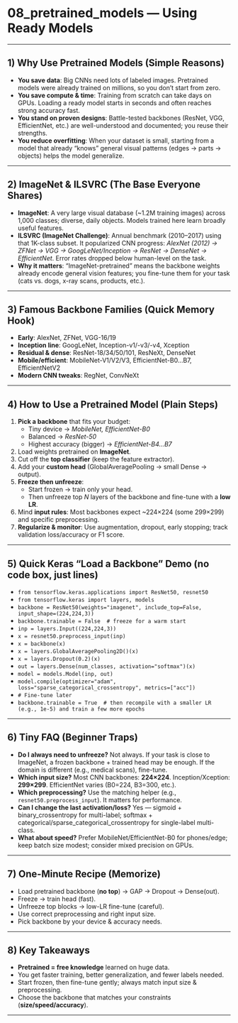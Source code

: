 # 08_pretrained_models — Using Ready Models

---

## 1) Why Use Pretrained Models (Simple Reasons)
- **You save data**: Big CNNs need lots of labeled images. Pretrained models were already trained on millions, so you don’t start from zero.
- **You save compute & time**: Training from scratch can take days on GPUs. Loading a ready model starts in seconds and often reaches strong accuracy fast.
- **You stand on proven designs**: Battle-tested backbones (ResNet, VGG, EfficientNet, etc.) are well-understood and documented; you reuse their strengths.
- **You reduce overfitting**: When your dataset is small, starting from a model that already “knows” general visual patterns (edges → parts → objects) helps the model generalize.

---

## 2) ImageNet & ILSVRC (The Base Everyone Shares)
- **ImageNet**: A very large visual database (~1.2M training images) across 1,000 classes; diverse, daily objects. Models trained here learn broadly useful features.
- **ILSVRC (ImageNet Challenge)**: Annual benchmark (2010–2017) using that 1K-class subset. It popularized CNN progress: *AlexNet (2012) → ZFNet → VGG → GoogLeNet/Inception → ResNet → DenseNet → EfficientNet*. Error rates dropped below human-level on the task.
- **Why it matters**: “ImageNet-pretrained” means the backbone weights already encode general vision features; you fine-tune them for your task (cats vs. dogs, x-ray scans, products, etc.).

---

## 3) Famous Backbone Families (Quick Memory Hook)
- **Early**: AlexNet, ZFNet, VGG-16/19
- **Inception line**: GoogLeNet, Inception-v1/-v3/-v4, Xception
- **Residual & dense**: ResNet-18/34/50/101, ResNeXt, DenseNet
- **Mobile/efficient**: MobileNet-V1/V2/V3, EfficientNet-B0…B7, EfficientNetV2
- **Modern CNN tweaks**: RegNet, ConvNeXt

---

## 4) How to Use a Pretrained Model (Plain Steps)
1. **Pick a backbone** that fits your budget:
   - Tiny device → *MobileNet, EfficientNet-B0*
   - Balanced → *ResNet-50*
   - Highest accuracy (bigger) → *EfficientNet-B4…B7*
2. Load weights pretrained on **ImageNet**.
3. Cut off the **top classifier** (keep the feature extractor).
4. Add your **custom head** (GlobalAveragePooling → small Dense → output).
5. **Freeze then unfreeze**:
   - Start frozen → train only your head.
   - Then unfreeze top *N* layers of the backbone and fine-tune with a **low LR**.
6. Mind **input rules**: Most backbones expect ~224×224 (some 299×299) and specific preprocessing.
7. **Regularize & monitor**: Use augmentation, dropout, early stopping; track validation loss/accuracy or F1 score.

---

## 5) Quick Keras “Load a Backbone” Demo (no code box, just lines)
- `from tensorflow.keras.applications import ResNet50, resnet50`
- `from tensorflow.keras import layers, models`
- `backbone = ResNet50(weights="imagenet", include_top=False, input_shape=(224,224,3))`
- `backbone.trainable = False  # freeze for a warm start`
- `inp = layers.Input((224,224,3))`
- `x = resnet50.preprocess_input(inp)`
- `x = backbone(x)`
- `x = layers.GlobalAveragePooling2D()(x)`
- `x = layers.Dropout(0.2)(x)`
- `out = layers.Dense(num_classes, activation="softmax")(x)`
- `model = models.Model(inp, out)`
- `model.compile(optimizer="adam", loss="sparse_categorical_crossentropy", metrics=["acc"])`
- `# Fine-tune later`
- `backbone.trainable = True  # then recompile with a smaller LR (e.g., 1e-5) and train a few more epochs`

---

## 6) Tiny FAQ (Beginner Traps)
- **Do I always need to unfreeze?** Not always. If your task is close to ImageNet, a frozen backbone + trained head may be enough. If the domain is different (e.g., medical scans), fine-tune.
- **Which input size?** Most CNN backbones: **224×224**. Inception/Xception: **299×299**. EfficientNet varies (B0=224, B3=300, etc.).
- **Which preprocessing?** Use the matching helper (e.g., `resnet50.preprocess_input`). It matters for performance.
- **Can I change the last activation/loss?** Yes — sigmoid + binary_crossentropy for multi-label; softmax + categorical/sparse_categorical_crossentropy for single-label multi-class.
- **What about speed?** Prefer MobileNet/EfficientNet-B0 for phones/edge; keep batch size modest; consider mixed precision on GPUs.

---

## 7) One-Minute Recipe (Memorize)
- Load pretrained backbone (**no top**) → GAP → Dropout → Dense(out).
- Freeze → train head (fast).
- Unfreeze top blocks → low-LR fine-tune (careful).
- Use correct preprocessing and right input size.
- Pick backbone by your device & accuracy needs.

---

## 8) Key Takeaways
- **Pretrained = free knowledge** learned on huge data.
- You get faster training, better generalization, and fewer labels needed.
- Start frozen, then fine-tune gently; always match input size & preprocessing.
- Choose the backbone that matches your constraints (**size/speed/accuracy**).

---